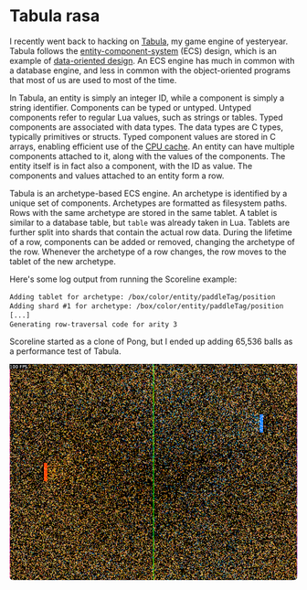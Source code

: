 # Tabula rasa

I recently went back to hacking on [Tabula](https://github.com/elemel/tabula),
my game engine of yesteryear.
Tabula follows the [entity-component-system](https://en.wikipedia.org/wiki/Entity_component_system) (ECS) design,
which is an example of [data-oriented design](https://en.wikipedia.org/wiki/Data-oriented_design).
An ECS engine has much in common with a database engine,
and less in common with the object-oriented programs that most of us are used to most of the time.

In Tabula,
an entity is simply an integer ID,
while a component is simply a string identifier.
Components can be typed or untyped.
Untyped components refer to regular Lua values, such as strings or tables.
Typed components are associated with data types.
The data types are C types,
typically primitives or structs.
Typed component values are stored in C arrays,
enabling efficient use of the [CPU cache](https://en.wikipedia.org/wiki/CPU_cache).
An entity can have multiple components attached to it,
along with the values of the components.
The entity itself is in fact also a component, with the ID as value.
The components and values attached to an entity form a row.

Tabula is an archetype-based ECS engine.
An archetype is identified by a unique set of components.
Archetypes are formatted as filesystem paths.
Rows with the same archetype are stored in the same tablet.
A tablet is similar to a database table,
but  `table` was already taken in Lua.
Tablets are further split into shards that contain the actual row data.
During the lifetime of a row,
components can be added or removed,
changing the archetype of the row.
Whenever the archetype of a row changes,
the row moves to the tablet of the new archetype.

Here's some log output from running the Scoreline example:

```
Adding tablet for archetype: /box/color/entity/paddleTag/position
Adding shard #1 for archetype: /box/color/entity/paddleTag/position
[...]
Generating row-traversal code for arity 3
```

Scoreline started as a clone of Pong,
but I ended up adding 65,536 balls as a performance test of Tabula.

![Scoreline](scoreline.png)
